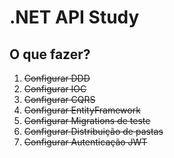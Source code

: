 # .NET API Study

## O que fazer?

1. ~~Configurar DDD~~
2. ~~Configurar IOC~~
3. ~~Configurar CQRS~~
4. ~~Configurar EntityFramework~~
5. ~~Configurar Migrations de teste~~
6. ~~Configurar Distribuição de pastas~~
7. ~~Configurar Autenticação JWT~~
